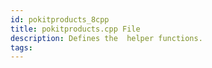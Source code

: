 ```yaml
---
id: pokitproducts_8cpp
title: pokitproducts.cpp File
description: Defines the  helper functions.
tags:
---
```

